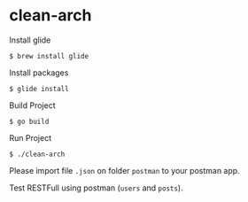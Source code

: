 # clean-arch

Install glide

`$ brew install glide`

Install packages

`$ glide install`

Build Project

`$ go build`

Run Project

`$ ./clean-arch`

Please import file `.json` on folder `postman` to your postman app.

Test RESTFull using postman (`users` and `posts`). 
